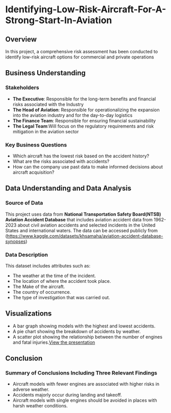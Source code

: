 # Identifying-Low-Risk-Aircraft-For-A-Strong-Start-In-Aviation

## Overview
In this project, a comprehensive risk assessment has been conducted to identify low-risk aircraft options for commercial and private operations

## Business Understanding
### Stakeholders
- **The Executive**: Responsible for the long-term benefits and financial risks associated with the Industry
- **The Head of Aviation**: Responsible for operationalizing the expansion into the aviation industry and for the day-to-day logistics
- **The Finance Team**: Responsible for ensuring financial sustainability
- **The Legal Team**:Will focus on the regulatory requirements and risk mitigation in the aviation sector

### Key Business Questions
- Which aircraft has the lowest risk based on the accident history?
- What are the risks associated with accidents?
- How can the company use past data to make informed decisions about aircraft acquisition?

## Data Understanding and Data Analysis

### Source of Data
This project uses data from **National Transportation Safety Board(NTSB) Aviation Accident Database** that includes aviation accident data from 1962-2023 about civil aviation accidents and selected incidents in the United States and international waters. The data can be accessed publicly from (https://www.kaggle.com/datasets/khsamaha/aviation-accident-database-synopses)

### Data Description
This dataset includes attributes such as:
- The weather at the time of the incident.
- The location of where the accident took place.
- The Make of the aircraft.
- The country of occurrence.
- The type of investigation that was carried out.

## Visualizations
- A bar graph showing models with the highest and lowest accidents.
- A pie chart showing the breakdown of accidents by weather.
- A scatter plot showing the relationship between the number of engines and fatal injuries.[View the presentation](https://github.com/Kipchumba254/Identifying-Low-Risk-Aircraft-For-A-Strong-Start-In-Aviation/blob/main/presentation.pdf.pdf)




## Conclusion

### Summary of Conclusions Including Three Relevant Findings
- Aircraft models with fewer engines are associated with higher risks in adverse weather.
- Accidents majorly occur during landing and takeoff.
- Aircraft models with single engines should be avoided in places with harsh weather conditions.





